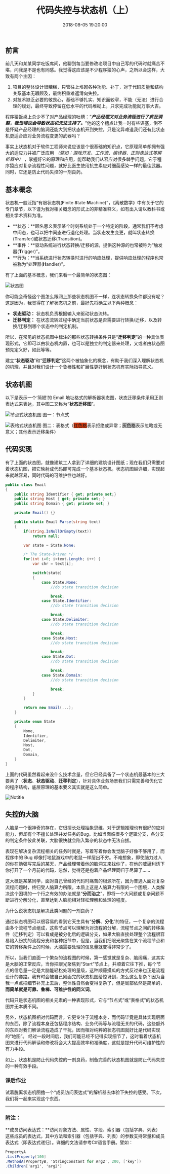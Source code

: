 ﻿---
title: 代码失控与状态机（上）
date: 2018-08-05 19:20:00
comments: true
categories:
- zongsoft
tags:
- coding
- out of control
- state machine
---

## 前言

前几天和某某同学吃饭席间，他聊到每当要修改老项目中自己写的代码时就痛苦不堪，问我是不是也有同感。我觉得这应该是不少程序猿的心声，之所以会这样，大致有两个主因：

1. 项目的整体设计很糟糕，只管往上堆砌各种功能、补丁，对于代码质量和结构关系基本无暇顾及，最终积重难返滑向失控。
2. 对技术缺乏必要的敬畏心，基础不够扎实、知识面较窄，不能（无法）进行合理的规划，最终导致停留在低水平的代码堆砌上，只求完成功能就万事大吉。

程序猿饭桌上总少不了对产品经理的吐槽：“***产品经理又对业务流程进行了疯狂调整，我觉得这会导致状态机无法支持了。***”他的这个槽点让我一时有些语塞，倒不是怀疑产品经理的脑洞还能大到把状态机开到失控，只是诧异难道我们还有比状态机更适合应对业务流程变更的武器吗？

事实上状态机对于软件工程师来说应该是个很基础的知识点，它原理简单却拥有强大的适应力并被广泛应用 *（譬如：游戏开发、工作流、编译器、正则表达式等解析器中）* ，掌握好它的原理和应用，能帮助我们从容应对很多棘手问题，它于程序猿应对复杂流程性问题，就好比医生使用抗生素应对细菌感染一样的最佳武器。同时，它还是防止代码失控的一剂良药。

## 基本概念

状态机一般泛指“有限状态机(<span data-type="color" style="color:rgb(51, 51, 51)"><span data-type="background" style="background-color:rgb(255, 255, 255)"><strong>F</strong></span></span><span data-type="color" style="color:rgb(51, 51, 51)"><span data-type="background" style="background-color:rgb(255, 255, 255)">inite </span></span><span data-type="color" style="color:rgb(51, 51, 51)"><span data-type="background" style="background-color:rgb(255, 255, 255)"><strong>S</strong></span></span><span data-type="color" style="color:rgb(51, 51, 51)"><span data-type="background" style="background-color:rgb(255, 255, 255)">tate </span></span><span data-type="color" style="color:rgb(51, 51, 51)"><span data-type="background" style="background-color:rgb(255, 255, 255)"><strong>M</strong></span></span><span data-type="color" style="color:rgb(51, 51, 51)"><span data-type="background" style="background-color:rgb(255, 255, 255)">achine</span></span>)”，《离散数学》中有关于它的专门章节，以下谨为我对相关概念的形式上的非精准释义，如有出入请以教科书或相关学术资料为准。

* **状态：**顾名思义表示某个时刻系统处于一个特定的阶段。通常我们不考虑中间态，也可以把中间态进行退化处理。当状态发生变更，就叫状态转换(**T**ransfer)或状态迁移(**T**ransition)。
* **事件：**驱动系统进行状态转换/迁移的源，提供这种源的也常被称为“触发器(**T**rigger)”。
* **行为：**当系统进行状态转换时进行的响应处理，提供响应处理的程序也常被称为“处理器(**H**andler)”。

有了上面的基本概念，我们来看一个最简单的状态图：

![状态图](/blog/images/StateDiagram-1.png "状态图")


你可能会奇怪这个图怎么跟网上那些状态机图不一样，连状态转换条件都没有呢？这是因为，我觉得在了解状态机之前，最好先将确立以下两种概念：

- **状态驱动：** 状态机负责根据输入来驱动状态流转。
- **迁移判定：** 在状态流转过程中确定当前状态是否需要进行转换/迁移，以及转换/迁移到哪个状态中的判定机制。

所以，在常见的状态机图中标注的那些状态转换条件只是“**迁移判定**”的一种具体表现形式，它即可以由状态机内置，也可以是独立的判定器来处理，又或者由状态图预先定义好，如此等等。

建立“**状态驱动**”和“**迁移判定**”这两个被抽象化的概念，有助于我们深入理解状态机的机理，并且对我们设计一个鲁棒性和扩展性更好到状态机有实际指导意义。

## 状态机图

以下是表示一个‘简陋’的 Email 地址格式的解析器状态图，状态迁移条件采用正则表达式来表达，其中图二又称为“**状态迁移图**”。


![节点式状态机图](/blog/images/StateDiagram-2.png "图一：节点式状态机图")
图一：节点式


![表格式状态机图](/blog/images/StateDiagram-3.png "图二：表格式状态机图")
图二：表格式（<span data-type="background" style="background-color:#D4380D">红色格</span>表示拒绝或异常；<span data-type="background" style="background-color:#BFBFBF">灰色格</span>表示忽略或无意义；其他表示迁移条件）


## 代码实现

有了上面的状态图，就像建筑工人拿到了详细的建筑设计图纸；现在我们只需要对着状态机图，把它映射成代码即可完成一个基本状态机。状态机图越详细，实现起来就越容易，同时代码的可维护性也越好。

```csharp
public class Email
{
    public string Identifier { get; private set;}
    public string Host { get; private set; }
    public string Domain { get; private set; }

    private Email() {}

    public static Email Parse(string text)
    {
        if(string.IsNullOrEmpty(text))
            return null;

        var state = State.None;

        /* The State-Driven */
        for(int i=0; i<text.Length; i++) {
            var chr = text[i];

            switch(state)
            {
                case State.None:
                    //do state transition decision

                    break;
                case State.Identifier:
                    //do state transition decision

                    break;
                case State.Delimiter:
                    //do state transition decision

                    break;
                case State.Host:
                    //do state transition decision

                    break;
                case State.Dot:
                    //do state transition decision

                    break;
                case State.Domain:
                    //do state transition decision

                    break;
            }
        }

        return new Email(...);
    }

    private enum State
    {
        None,
        Identifier,
        Delimiter,
        Host,
        Dot,
        Domain,
    }
}

```

上面的代码虽然看起来没什么技术含量，但它已经具备了一个状态机最基本的三大要素了（**状态**、**状态驱动**、**迁移判定**），针对具体业务场景我们只需完善和优化它的程序结构，底层原理的基本要义其实就是这么简单。

![Notitle](https://cdn.nlark.com/yuque/0/2018/png/86907/1533456263971-7fd48027-62d1-42ca-b3f9-dcb9f19c04cc.png)


## 失控的大脑

人脑是一个很神奇的存在，它很擅长处理抽象思维，对于逻辑推理也有很好的应对能力，但却有个不擅长处理并发任务的Bug。比如当面临很多个逻辑分支，各分支的判定条件彼此关联，大脑很快就会陷入繁杂的状态中无法自拔。

表现在解决复杂流程相关的任务时就是，写着写着你会发觉脑子好像不够用了，而程序中的 Bug 却像打地鼠游戏中的老鼠一样层出不穷。不难想象，即使脑力过人的你在勉强写完后的某天，产品经理带着他的脑洞又来找你了，在他的威逼利诱下你打开了一个月前的代码，忽然，觉得还是抱着产品经理同归于尽算了……

这大概是某某同学，面对自己曾经的代码时痛苦的根源所在，因为普通人面对复杂流程问题时，终归受人脑算力所限。本质上这是人脑算力有限的一个困境，人类解决这个困境的一个行之有效的办法就是“**分而治之**”，即将一个大问题或复杂问题不断进行分解分化，直至达到人脑能相对轻松理解和处理的程度。

为什么说状态机是解决此类问题的一剂良药？

通过状态机图可以很容易的看到它天生具有“**分解**、**分化**”的特征，一个复杂的流程由多个流程节点组成，这些节点可以理解为对流程的分解，流程节点之间的转移条件（迁移判定）可以看成是被分化后的逻辑分支，如果大脑直接处理整个流程很容易陷入纷扰的流程分支和各种细节中，但是，当我们把眼光聚焦在某个流程节点和它的转移条件上的时候，大脑需要处理的信息量就变得非常少了。

所以，当我们直面一个繁杂的流程图的时候，第一感觉就是复杂、脑阔痛，这其实是大脑的正常反应，当你把眼光聚焦到“Start”节点上，并顺着它往下推，每个节点的信息量一定是大脑能轻松处理的量级，这种顺藤摸瓜的方式反过来也正是流程设计的套路。我有时会被自己刚画完的状态机图给惊讶到，怎么这么复杂？因为当我一点点把细节补充上去后，整体性自然会变得复杂了，但是局部依然是简单的，**而简单就是可靠、鲁棒、可维护性的同义词**。

代码只是状态机图的相关元素的一种表现形式，它与“节点式”或“表格式”的状态机图并无本质不同。

另外，状态机图相对代码而言，它更专注于流程本身，而代码毕竟是具体实现层面的东西，除了流程本身还包括程序结构、业务代码等与流程无关的代码，这些额外的东西对我们解读流程造成了干扰，因而相对纯粹的状态机图就好比是代码实现的“地图”。
经过一段时间后，我们可能已经不记得实现细节了，这时看着状态机图来进行代码解读和修改将会大大提高效率和准确度，这就是提升代码可维护性的有力手段。

如上，状态机是防止代码失控的一剂良药，制备完善的状态机图就是防止代码失控的一种有效手段。


### 课后作业
试着脱离状态机图撸一个“成员访问表达式”的解析器去体验下失控的感受。下次，我们将一起来实现这个东西。

-----

### 附注：
**成员访问表达式：**访问对象方法、属性、字段、索引器（包括字典、列表）这些成员的表达式，其中方法和索引器（包括字典、列表）的参数支持常量和成员表达式（即表达式递归）。详细的文法请参考C#语言手册。譬如：

```csharp
PropertyA
.ListProperty[100]
.MethodA(PropertyB, 'StringConstant for Arg2', 200, ['key'])
.Children['arg1', 'arg2']
```
